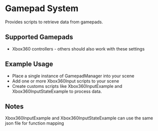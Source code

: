 # Gamepad System

Provides scripts to retrieve data from gamepads.

## Supported Gamepads
- Xbox360 controllers - others should also work with these settings

## Example Usage
- Place a single instance of GamepadManager into your scene
- Add one or more Xbox360Input scripts to your scene
- Create customs scripts like Xbox360InputExample and Xbox360InputStateExample to process data.

## Notes

Xbox360InputExample and Xbox360InputStateExample can use the same json file for function mapping


